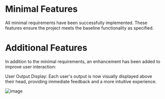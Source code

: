 # Minimal Features
All minimal requirements have been successfully implemented. These features ensure the project meets the baseline functionality as specified.

# Additional Features
In addition to the minimal requirements, an enhancement has been added to improve user interaction:

User Output Display: Each user's output is now visually displayed above their head, providing immediate feedback and a more intuitive experience.

![image](https://github.com/user-attachments/assets/3c941808-bb45-4e37-9f54-aebcd6718cdb)

